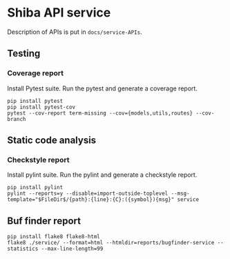 # Shiba API service

Description of APIs is put in `docs/service-APIs`.

## Testing

### Coverage report

Install Pytest suite. Run the pytest and generate a coverage report.

```shell script
pip install pytest
pip install pytest-cov
pytest --cov-report term-missing --cov={models,utils,routes} --cov-branch
``` 

## Static code analysis

### Checkstyle report

Install pylint suite. Run the pylint and generate a checkstyle report.

```shell script
pip install pylint
pylint --reports=y --disable=import-outside-toplevel --msg-template="$FileDir$/{path}:{line}:{C}:({symbol}){msg}" service
``` 

## Buf finder report

```shell script
pip install flake8 flake8-html 
flake8 ./service/ --format=html --htmldir=reports/bugfinder-service --statistics --max-line-length=99
```
